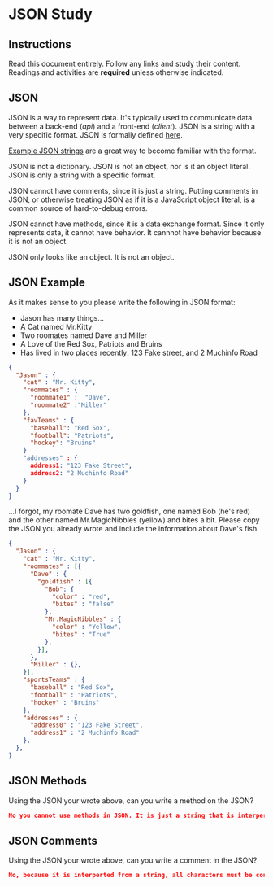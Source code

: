 # JSON Study

## Instructions

Read this document entirely. Follow any links and study their content. Readings
and activities are **required** unless otherwise indicated.

## JSON

JSON is a way to represent data. It's typically used to communicate data between
a back-end (*api*) and a front-end (*client*). JSON is a string with a very
specific format. JSON is formally defined [here](http://www.json.org/).

[Example JSON strings](http://json.org/example.html) are a great way to become
familiar with the format.

JSON is not a dictionary. JSON is not an object, nor is it an object literal.
JSON is only a string with a specific format.

JSON cannot have comments, since it is just a string. Putting comments in JSON,
or otherwise treating JSON as if it is a JavaScript object literal, is a common
source of hard-to-debug errors.

JSON cannot have methods, since it is a data exchange format. Since it only
represents data, it cannot have behavior. It cannnot have behavior because it is
not an object.

JSON only looks like an object. It is not an object.

## JSON Example

As it makes sense to you please write the following in JSON format:

-  Jason has many things...
- A Cat named Mr.Kitty
- Two roomates named Dave and Miller
- A Love of the Red Sox, Patriots and Bruins
- Has lived in two places recently: 123 Fake street, and 2 Muchinfo Road

```json
{
  "Jason" : {
    "cat" : "Mr. Kitty",
    "roommates" : {
      "roommate1" :  "Dave",
      "roommate2" :"Miller"
    },
    "favTeams" : {
      "baseball": "Red Sox",
      "football": "Patriots",
      "hockey": "Bruins"
    }
    "addresses" : {
      address1: "123 Fake Street",
      address2: "2 Muchinfo Road"
    }
  }
}
```

...I forgot, my roomate Dave has two goldfish, one named Bob (he's red) and the
other named Mr.MagicNibbles (yellow) and bites a bit. Please copy the JSON you
already wrote and include the information about Dave's fish.

```json
{
  "Jason" : {
    "cat" : "Mr. Kitty",
    "roommates" : [{
      "Dave" : {
        "goldfish" : [{
          "Bob": {
            "color" : "red",
            "bites" : "false"
          },
          "Mr.MagicNibbles" : {
            "color" : "Yellow",
            "bites" : "True"
          },
        }],
      },
      "Miller" : {},
    }],
    "sportsTeams" : {
      "baseball" : "Red Sox",
      "football" : "Patriots",
      "hockey" : "Bruins"
    },
    "addresses" : {
      "address0" : "123 Fake Street",
      "address1" : "2 Muchinfo Road"
    },
  },
}
```

## JSON Methods

Using the JSON your wrote above, can you write a method on the JSON?

```json
No you cannot use methods in JSON. It is just a string that is interperted.
```

## JSON Comments

Using the JSON your wrote above, can you write a comment in the JSON?

```json
No, because it is interperted from a string, all characters must be considered in its conversion>
```
